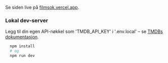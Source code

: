 Se siden live på [filmsok.vercel.app](https://filmsok.vercel.app/filmer).

### Lokal dev-server

Legg til din egen API-nøkkel som 'TMDB_API_KEY' i '.env.local' – se [TMDBs dokumentasjon](https://www.themoviedb.org/documentation/api).

```bash
  npm install
  # og
  npm run dev
```
